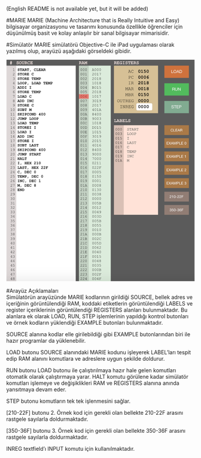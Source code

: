 (English README is not available yet, but it will be added)

#MARIE
MARIE (Machine Architecture that is Really Intuitive and Easy) bilgisayar organizasyonu ve tasarımı konusunda özellikle öğrenciler için düşünülmüş basit ve kolay anlaşılır bir sanal bilgisayar mimarisidir. 

#Simülatör
MARIE simülatörü Objective-C ile iPad uygulaması olarak yazılmış olup, arayüzü aşağıdaki görseldeki gibidir.
 
![](https://raw.githubusercontent.com/erkanyildiz/MARIESimulator/master/MARIESimulator/mariesimulator_screenshot.png)


#Arayüz Açıklamaları     
Simülatörün arayüzünde MARIE kodlarının girildiği SOURCE, bellek adres ve içeriğinin görüntülendiği RAM, koddaki etiketlerin görüntülendiği LABELS ve register içeriklerinin görüntülendiği REGISTERS alanları bulunmaktadır. Bu alanlara ek olarak LOAD, RUN, STEP işlemlerinin yapıldığı kontrol butonları ve örnek kodların yüklendiği EXAMPLE butonları bulunmaktadır.

SOURCE alanına kodlar elle girilebildiği gibi EXAMPLE butonlarından biri ile hazır programlar da yüklenebilir. 

LOAD butonu SOURCE alanındaki MARIE kodunu işleyerek LABEL’ları tespit edip RAM alanını komutlara ve adreslere uygun şekilde doldurur. 

RUN butonu LOAD butonu ile çalıştırılmaya hazır hale gelen komutları otomatik olarak çalıştırmaya yarar. HALT komutu görülene kadar simülatör komutları işlemeye ve değişiklikleri RAM ve REGISTERS alanına anında yansıtmaya devam eder. 

STEP butonu komutların tek tek işlenmesini sağlar. 

[210-22F] butonu 2. Örnek kod için gerekli olan bellekte 210-22F arasını rastgele sayılarla doldurmaktadır. 

[350-36F] butonu 3. Örnek kod için gerekli olan bellekte 350-36F arasını rastgele sayılarla doldurmaktadır.      

INREG textfield’ı INPUT komutu için kullanılmaktadır. 